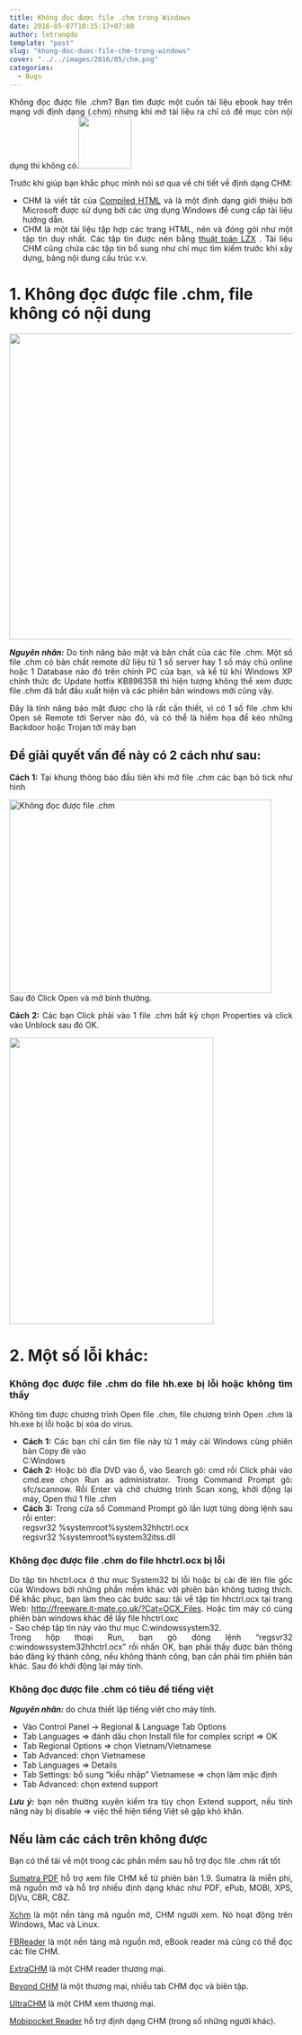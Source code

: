 ```yaml
---
title: Không đọc được file .chm trong Windows
date: 2016-05-07T10:15:17+07:00
author: letrungdo
template: "post"
slug: "khong-doc-duoc-file-chm-trong-windows"
cover: "../../images/2016/05/chm.png"
categories:
  - Bugs
---
```

<p style="text-align: justify;">
  Không đọc được file .chm? Bạn tìm được một cuốn tài liệu ebook hay trên mạng với định dạng (.chm) nhưng khi mở tài liệu ra chỉ có đề mục còn nội dụng thì không có.<img class="aligncenter size-full wp-image-2039" src="/media/2016/05/chm-1.png" alt="" width="94" height="93" />
</p>

<p style="text-align: justify;">
  Trước khi giúp bạn khắc phục mình nói sơ qua về chi tiết về định dạng CHM:
</p>

<ul style="text-align: justify;">
  <li>
    CHM là viết tắt của <a href="http://en.wikipedia.org/wiki/Microsoft_Compiled_HTML_Help">Compiled HTML</a> và là một định dạng giới thiệu bởi Microsoft được sử dụng bởi các ứng dụng Windows để cung cấp tài liệu hướng dẫn.
  </li>
  <li>
    CHM là một tài liệu tập hợp các trang HTML, nén và đóng gói như một tập tin duy nhất. Các tập tin được nén bằng <a href="http://en.wikipedia.org/wiki/LZX_(algorithm)">thuật toán LZX</a> . Tài liệu CHM cũng chứa các tập tin bổ sung như chỉ mục tìm kiếm trước khi xây dựng, bảng nội dung cấu trúc v.v.
  </li>
</ul>

# 1. Không đọc được file .chm, file không có nội dung

<img class="aligncenter size-full wp-image-2040" src="/media/2016/05/chm-file-about.png" alt="" width="752" height="544" srcset="/media/2016/05/chm-file-about.png 752w, /media/2016/05/chm-file-about-74x55.png 74w" sizes="(max-width: 752px) 100vw, 752px" /> 

<p style="text-align: justify;">
  <em><strong>Nguyên nhân:</strong></em> Do tính năng bảo mật và bản chất của các file .chm. Một sồ file .chm có bản chất remote dữ liệu từ 1 số server hay 1 số máy chủ online hoặc 1 Database nào đó trên chính PC của bạn, và kể từ khi Windows XP chính thức đc Update hotfix KB896358 thì hiện tượng không thể xem được file .chm đã bắt đầu xuất hiện và các phiên bản windows mới cũng vậy.
</p>

<p style="text-align: justify;">
  Đây là tính năng bảo mật được cho là rất cần thiết, vì có 1 số file .chm khi Open sẽ Remote tới Server nào đó, và có thể là hiểm họa để kéo những Backdoor hoặc Trojan tới máy bạn
</p>

<h2 style="text-align: justify;">
  Để giải quyết vấn đề này có 2 cách như sau:
</h2>

<p style="text-align: justify;">
  <strong>Cách 1:</strong> Tại khung thông báo đầu tiên khi mở file .chm các bạn bỏ tick như hình
</p>

<p style="text-align: justify;">
  <img class="aligncenter wp-image-914 size-full" src="https://tđ.vnmedia/2016/05/chm.png" alt="Không đọc được file .chm" width="466" height="344" /><br /> Sau đó Click Open và mở bình thường.
</p>

<p style="text-align: justify;">
  <strong>Cách 2:</strong> Các bạn Click phải vào 1 file .chm bất kỳ chọn Properties và click vào Unblock sau đó OK.
</p>

<img class="aligncenter size-full wp-image-2041" src="/media/2016/05/unlock-chm-file.png" alt="" width="363" height="509" /> 

<h1 style="text-align: justify;">
  2. Một số lỗi khác:
</h1>

<h3 style="text-align: justify;">
  Không đọc được file .chm do file hh.exe bị lỗi hoặc không tìm thấy
</h3>

<p style="text-align: justify;">
  Không tìm được chương trình Open file .chm, file chương trình Open .chm là hh.exe bị lỗi hoặc bị xóa do virus.
</p>

<ul style="text-align: justify;">
  <li>
    <strong>Cách 1:</strong> Các bạn chỉ cần tìm file này từ 1 máy cài Windows cùng phiên bản Copy đè vào<br /> C:Windows
  </li>
  <li>
    <strong>Cách 2:</strong> Hoặc bỏ đĩa DVD vào ổ, vào Search gõ: cmd rồi Click phải vào cmd.exe chọn Run as administrator. Trong Command Prompt gõ: sfc/scannow. Rồi Enter và chờ chương trình Scan xong, khởi động lại máy, Open thử 1 file .chm
  </li>
  <li>
    <strong>Cách 3:</strong> Trong cửa sổ Command Prompt gõ lần lượt từng dòng lệnh sau rồi enter:<br /> regsvr32 %systemroot%system32hhctrl.ocx<br /> regsvr32 %systemroot%system32itss.dll
  </li>
</ul>

<h3 style="text-align: justify;">
  Không đọc được file .chm do file hhctrl.ocx bị lỗi
</h3>

<p style="text-align: justify;">
  Do tập tin hhctrl.ocx ở thư mục System32 bị lỗi hoặc bị cài đè lên file gốc của Windows bởi những phần mềm khác với phiên bản không tương thích. Để khắc phục, bạn làm theo các bước sau: tải về tập tin hhctrl.ocx tại trang Web: <a href="http://webketoan.com/redirect.php?http://freeware.it-mate.co.uk/?Cat=OCX_Files" target="_blank" rel="nofollow noopener" data-proxy-href="proxy.php?link=http%3A%2F%2Ffreeware.it-mate.co.uk%2F%3FCat%3DOCX_Files&hash=57dce8fd8960fb98be58d7f605cedae6">http://freeware.it-mate.co.uk/?Cat=OCX_Files</a>. Hoặc tìm máy có cùng phiên bản windows khác để lấy file hhctrl.oxc<br /> - Sao chép tập tin này vào thư mục C:windowssystem32.<br /> Trong hộp thoại Run, bạn gõ dòng lệnh “regsvr32 c:windowssystem32hhctrl.ocx” rồi nhấn OK, bạn phải thấy được bản thông báo đăng ký thành công, nếu không thành công, bạn cần phải tìm phiên bản khác. Sau đó khởi động lại máy tính.
</p>

<h3 style="text-align: justify;">
  Không đọc được file .chm có tiêu đề tiếng việt
</h3>

<p style="text-align: justify;">
  <em><strong>Nguyên nhân:</strong></em> do chưa thiết lập tiếng viêt cho máy tính.
</p>

<ul style="text-align: justify;">
  <li>
    Vào Control Panel -> Regional & Language Tab Options
  </li>
  <li>
    Tab Languages => đánh dấu chọn Install file for complex script => OK
  </li>
  <li>
    Tab Regional Options => chọn Vietnam/Vietnamese
  </li>
  <li>
    Tab Advanced: chọn Vietnamese
  </li>
  <li>
    Tab Languages => Details
  </li>
  <li>
    Tab Settings: bổ sung “kiểu nhập” Vietnamese => chọn làm mặc định
  </li>
  <li>
    Tab Advanced: chọn extend support
  </li>
</ul>

<p style="text-align: justify;">
  <em><strong>Lưu ý:</strong></em> bạn nên thường xuyên kiểm tra tùy chọn Extend support, nếu tính năng này bị disable => việc thể hiện tiếng Việt sẽ gặp khó khăn.
</p>

<h2 style="text-align: justify;">
  Nếu làm các cách trên không được
</h2>

<p style="text-align: justify;">
  Bạn có thể tải về một trong các phần mềm sau hỗ trợ đọc file .chm rất tốt
</p>

<p style="text-align: justify;">
  <a href="https://blog.kowalczyk.info/software/sumatrapdf/free-pdf-reader.html">Sumatra PDF</a> hỗ trợ xem file CHM kể từ phiên bản 1.9. Sumatra là miễn phí, mã nguồn mở và hỗ trợ nhiều định dạng khác như PDF, ePub, MOBI, XPS, DjVu, CBR, CBZ.
</p>

<p style="text-align: justify;">
  <a href="http://xchm.sourceforge.net/">Xchm</a> là một nền tảng mã nguồn mở, CHM người xem. Nó hoạt động trên Windows, Mac và Linux.
</p>

<p style="text-align: justify;">
  <a href="http://www.fbreader.org/win32">FBReader</a> là một nền tảng mã nguồn mở, eBook reader mà cũng có thể đọc các file CHM.
</p>

<p style="text-align: justify;">
  <a href="http://www.extrachm.com/">ExtraCHM</a> là một CHM reader thương mại.
</p>

<p style="text-align: justify;">
  <a href="http://www.beyondchm.com/">Beyond CHM</a> là một thương mại, nhiều tab CHM đọc và biên tập.
</p>

<p style="text-align: justify;">
  <a href="http://www.ultrachm.com/">UltraCHM</a> là một CHM xem thương mại.
</p>

<p style="text-align: justify;">
  <a href="http://www.mobipocket.com/en/downloadsoft/productdetailsreader.asp">Mobipocket Reader</a> hỗ trợ định dạng CHM (trong số những người khác).
</p>